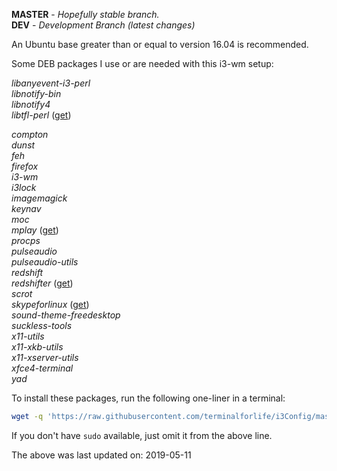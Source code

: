 **MASTER** - _Hopefully stable branch._\
**DEV** - _Development Branch (latest changes)_

An Ubuntu base greater than or equal to version 16.04 is recommended.

Some DEB packages I use or are needed with this i3-wm setup:

_libanyevent-i3-perl_\
_libnotify-bin_\
_libnotify4_\
_libtfl-perl_ ([get](https://github.com/terminalforlife/DEB-Packages))

_compton_\
_dunst_\
_feh_\
_firefox_\
_i3-wm_\
_i3lock_\
_imagemagick_\
_keynav_\
_moc_\
_mplay_ ([get](https://github.com/terminalforlife/DEB-Packages))\
_procps_\
_pulseaudio_\
_pulseaudio-utils_\
_redshift_\
_redshifter_ ([get](https://github.com/terminalforlife/DEB-Packages))\
_scrot_\
_skypeforlinux_ ([get](https://www.skype.com/en/get-skype))\
_sound-theme-freedesktop_\
_suckless-tools_\
_x11-utils_\
_x11-xkb-utils_\
_x11-xserver-utils_\
_xfce4-terminal_\
_yad_

To install these packages, run the following one-liner in a terminal:

```bash
wget -q 'https://raw.githubusercontent.com/terminalforlife/i3Config/master/get_packages' -O - | sudo bash -
```

If you don't have `sudo` available, just omit it from the above line.

The above was last updated on: 2019-05-11

